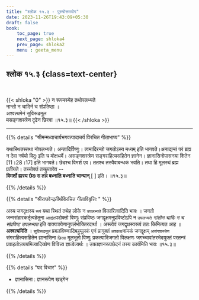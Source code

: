 ```yaml
---
title: "श्लोक १५.३ - पुरुषोत्तमयोग"
date: 2023-11-26T19:43:09+05:30
draft: false
book:
    toc_page: true
    next_page: shloka4
    prev_page: shloka2
    menu : geeta_menu
---
```




## श्लोक १५.३ {class=text-center}

<br/>

{{< shloka  "0"  >}}
न रूपमस्येह तथोपलभ्यते  
नान्तो न चादिर्न च संप्रतिष्ठा ।  
अश्वत्थमेनं सुविरूढमूल  
मसङ्गशस्त्रेण दृढेन छित्त्वा ॥१५.३॥
{{< /shloka >}}

---


{{% details "श्रीमन्मध्वाचार्यभगवत्पादाचर्य विरचित  गीताभाष्य" %}}

यथास्थितस्तथा नोपलभ्यते। 
अन्तादिर्विष्णुः। त्वमादिरन्तो जगतोऽस्य मध्यम् इति 
भागवते।अनाद्यन्तं परं ब्रह्म न देवा नर्षयो विदुः इति च 
मोक्षधर्मे। असङ्गशस्त्रेण सङ्गराहित्यसहितेन ज्ञानेन। 
ज्ञानासिनोपासनया शितेन [11।28।17] इति भागवते। 
छेदश्च विमर्श एव। ततश्च तस्यैवाबन्धकं भवति। 
तथा हि मूलस्थं ब्रह्म प्रतीयते। 
तच्चोक्तं तच्छ्रुतावेव --   
**विमर्शो ह्यस्य छेदः स तन्न बध्नाति बध्नाति चान्यान्** [ ] इति। ॥१५.३॥

{{% /details %}}


{{% details "श्रीराघवेन्द्रतीर्थविरचित गीताविवृत्तिः " %}}

अस्य जगदृक्षस्य `रूपं` यथा स्थितं तथेह लोके 
न `उपलभ्यते` विकारित्वादिति भावः । जगतो 
जन्मसंहारकर्तृत्वहेतुना `आद्यंत`पदोक्तो विष्णुः 
संप्रविष्टः जगद्वृक्षमनुप्रविष्टोऽपि न `उपलभ्यते` 
*नांतोन चादिः न च संप्रविष्ट उपलभ्यत* 
इति वाक्यत्रयेणानुपलंभोक्तिरदार्था । 
अस्त्वेवं जगद्वृक्षस्वरूपं ततः  किमित्यत
आह ॥ **अश्वत्यमिति** । `सुविरूढमूलं` 
प्रबलविष्ण्वादिबहुमूलकं एनं प्रागुक्तं 
`अश्वत्थ`नामकं जगद्वृक्षम् `असंगशस्त्रेण` 
संगराहित्यसहितेन ज्ञानासिना `छित्वा`
मूलभूतो विष्णुः प्रकत्यादिजगतो विलक्षणः 
जगच्चावांतरभेदयुक्तं परतन्त्रं 
प्रवाहतोऽव्ययमित्यादिख्पेण विविच्य ज्ञात्वेत्यर्थः । 
उक्तज्ञानरूपछेदनं तस्य कार्यमिति भावः ॥१५.३॥

{{% /details %}}



{{% details "पद विचार" %}}

- ज्ञानासिना : ज्ञानरूपेण खड्गेन

{{% /details %}}

